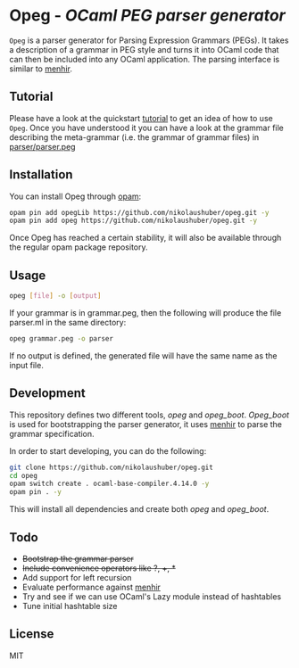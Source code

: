# Opeg - _OCaml PEG parser generator_

`Opeg` is a parser generator for Parsing Expression Grammars (PEGs). It takes a description of a grammar in PEG style and turns it into OCaml code that can then be included into any OCaml application. The parsing interface is similar to [menhir]. 

## Tutorial 

Please have a look at the quickstart [tutorial](quickstart.md) to get an idea of how to use `Opeg`. Once you have understood it you can have a look at the grammar file describing the meta-grammar (i.e. the grammar of grammar files) in [parser/parser.peg](parser/parser.peg)

## Installation

You can install Opeg through [opam](https://opam.ocaml.org): 

```sh
opam pin add opegLib https://github.com/nikolaushuber/opeg.git -y
opam pin add opeg https://github.com/nikolaushuber/opeg.git -y
```

Once Opeg has reached a certain stability, it will also be available through the regular opam package repository. 

## Usage  

```sh
opeg [file] -o [output]
```

If your grammar is in grammar.peg, then the following will produce the file parser.ml in the same directory:

```sh
opeg grammar.peg -o parser
```

If no output is defined, the generated file will have the same name as the input file. 

## Development 

This repository defines two different tools, *opeg* and *opeg_boot*. *Opeg_boot* is used for bootstrapping 
the parser generator, it uses [menhir] to parse the grammar specification. 

In order to start developing, you can do the following: 

```sh
git clone https://github.com/nikolaushuber/opeg.git  
cd opeg 
opam switch create . ocaml-base-compiler.4.14.0 -y 
opam pin . -y 
```

This will install all dependencies and create both *opeg* and *opeg_boot*. 

## Todo 

- ~~Bootstrap the grammar parser~~
- ~~Include convenience operators like ?, +, *~~
- Add support for left recursion 
- Evaluate performance against [menhir] 
- Try and see if we can use OCaml's Lazy module instead of hashtables 
- Tune initial hashtable size   

## License

MIT

[//]: # (These are reference links used in the body of this note and get stripped out when the markdown processor does its job. There is no need to format nicely because it shouldn't be seen. Thanks SO - http://stackoverflow.com/questions/4823468/store-comments-in-markdown-syntax)

   [menhir]: <http://gallium.inria.fr/~fpottier/menhir/>
 

